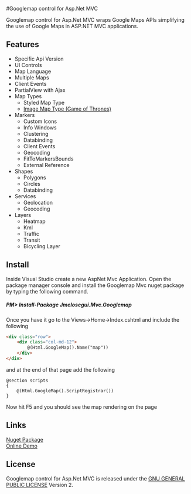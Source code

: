 #Googlemap control for Asp.Net MVC

Googlemap control for Asp.Net MVC wraps Google Maps APIs simplifying the use of Google Maps in ASP.NET MVC applications.

## Features

- Specific Api Version
- UI Controls
- Map Language
- Multiple Maps
- Client Events
- PartialView with Ajax
- Map Types
  - Styled Map Type
  - [Image Map Type (Game of Thrones)](http://www.jmelosegui.com/map/MapType/ImageMapType)
- Markers
  - Custom Icons
  - Info Windows
  - Clustering
  - Databinding
  - Client Events
  - Geocoding
  - FitToMarkersBounds
  - External Reference
- Shapes
  - Polygons
  - Circles
  - Databinding
- Services
  - Geolocation
  - Geocoding
- Layers
  - Heatmap
  - Kml
  - Traffic
  - Transit
  - Bicycling Layer

## Install

Inside Visual Studio create a new AspNet Mvc Application. Open the package manager console and install the Googlemap Mvc nuget package by typing the following command.

##### PM> Install-Package Jmelosegui.Mvc.Googlemap

Once you have it go to the Views->Home->Index.cshtml and include the following
```html
<div class="row">
    <div class="col-md-12">
        @(Html.GoogleMap().Name("map"))
    </div>
</div>
```
and at the end of that page add the following

```aspnetmvc
@section scripts
{
    @(Html.GoogleMap().ScriptRegistrar())
}
```
Now hit F5 and you should see the map rendering on the page 
 
## Links

[Nuget Package](https://www.nuget.org/packages/Jmelosegui.Mvc.Googlemap/)<br/>
[Online Demo](http://www.jmelosegui.com/map/)<br/>

## License

Googlemap control for Asp.Net MVC is released under the [GNU GENERAL PUBLIC LICENSE](https://raw.githubusercontent.com/jmelosegui/GooglemapMvc/master/LICENSE) Version 2.

